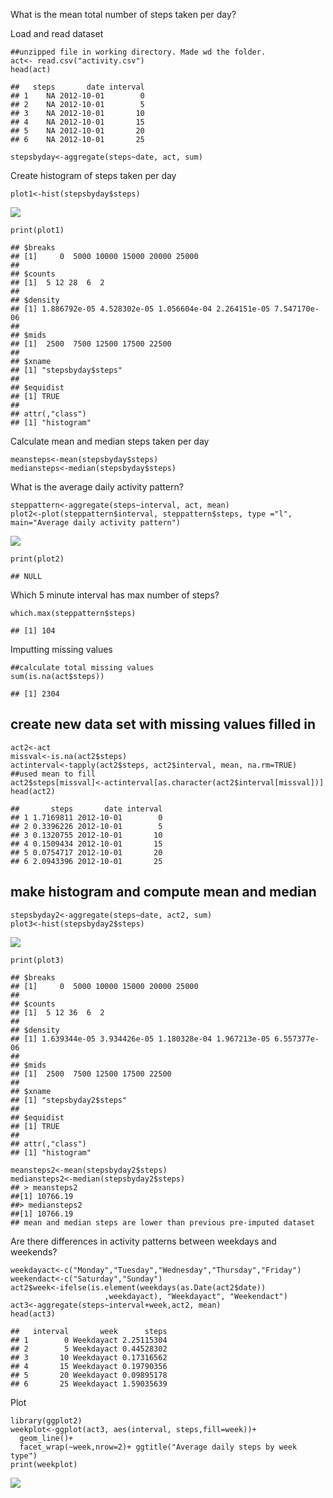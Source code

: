 What is the mean total number of steps taken per day?

Load and read dataset

    ##unzipped file in working directory. Made wd the folder. 
    act<- read.csv("activity.csv")
    head(act)

    ##   steps       date interval
    ## 1    NA 2012-10-01        0
    ## 2    NA 2012-10-01        5
    ## 3    NA 2012-10-01       10
    ## 4    NA 2012-10-01       15
    ## 5    NA 2012-10-01       20
    ## 6    NA 2012-10-01       25

    stepsbyday<-aggregate(steps~date, act, sum)

Create histogram of steps taken per day

    plot1<-hist(stepsbyday$steps)

![](RepResearchCourseproject1_files/figure-markdown_strict/unnamed-chunk-2-1.png)

    print(plot1)

    ## $breaks
    ## [1]     0  5000 10000 15000 20000 25000
    ## 
    ## $counts
    ## [1]  5 12 28  6  2
    ## 
    ## $density
    ## [1] 1.886792e-05 4.528302e-05 1.056604e-04 2.264151e-05 7.547170e-06
    ## 
    ## $mids
    ## [1]  2500  7500 12500 17500 22500
    ## 
    ## $xname
    ## [1] "stepsbyday$steps"
    ## 
    ## $equidist
    ## [1] TRUE
    ## 
    ## attr(,"class")
    ## [1] "histogram"

Calculate mean and median steps taken per day

    meansteps<-mean(stepsbyday$steps)
    mediansteps<-median(stepsbyday$steps)

What is the average daily activity pattern?

    steppattern<-aggregate(steps~interval, act, mean)
    plot2<-plot(steppattern$interval, steppattern$steps, type ="l", main="Average daily activity pattern")

![](RepResearchCourseproject1_files/figure-markdown_strict/unnamed-chunk-4-1.png)

    print(plot2)

    ## NULL

Which 5 minute interval has max number of steps?

    which.max(steppattern$steps)

    ## [1] 104

Imputting missing values

    ##calculate total missing values
    sum(is.na(act$steps))

    ## [1] 2304

create new data set with missing values filled in
-------------------------------------------------

    act2<-act
    missval<-is.na(act2$steps)
    actinterval<-tapply(act2$steps, act2$interval, mean, na.rm=TRUE) ##used mean to fill
    act2$steps[missval]<-actinterval[as.character(act2$interval[missval])]
    head(act2)

    ##       steps       date interval
    ## 1 1.7169811 2012-10-01        0
    ## 2 0.3396226 2012-10-01        5
    ## 3 0.1320755 2012-10-01       10
    ## 4 0.1509434 2012-10-01       15
    ## 5 0.0754717 2012-10-01       20
    ## 6 2.0943396 2012-10-01       25

make histogram and compute mean and median
------------------------------------------

    stepsbyday2<-aggregate(steps~date, act2, sum)
    plot3<-hist(stepsbyday2$steps)

![](RepResearchCourseproject1_files/figure-markdown_strict/unnamed-chunk-8-1.png)

    print(plot3)

    ## $breaks
    ## [1]     0  5000 10000 15000 20000 25000
    ## 
    ## $counts
    ## [1]  5 12 36  6  2
    ## 
    ## $density
    ## [1] 1.639344e-05 3.934426e-05 1.180328e-04 1.967213e-05 6.557377e-06
    ## 
    ## $mids
    ## [1]  2500  7500 12500 17500 22500
    ## 
    ## $xname
    ## [1] "stepsbyday2$steps"
    ## 
    ## $equidist
    ## [1] TRUE
    ## 
    ## attr(,"class")
    ## [1] "histogram"

    meansteps2<-mean(stepsbyday2$steps)
    mediansteps2<-median(stepsbyday2$steps)
    ## > meansteps2
    ##[1] 10766.19
    ##> mediansteps2
    ##[1] 10766.19
    ## mean and median steps are lower than previous pre-imputed dataset

Are there differences in activity patterns between weekdays and
weekends?

    weekdayact<-c("Monday","Tuesday","Wednesday","Thursday","Friday")
    weekendact<-c("Saturday","Sunday")
    act2$week<-ifelse(is.element(weekdays(as.Date(act2$date))
                         ,weekdayact), "Weekdayact", "Weekendact")
    act3<-aggregate(steps~interval+week,act2, mean)
    head(act3)

    ##   interval       week      steps
    ## 1        0 Weekdayact 2.25115304
    ## 2        5 Weekdayact 0.44528302
    ## 3       10 Weekdayact 0.17316562
    ## 4       15 Weekdayact 0.19790356
    ## 5       20 Weekdayact 0.09895178
    ## 6       25 Weekdayact 1.59035639

Plot

    library(ggplot2)
    weekplot<-ggplot(act3, aes(interval, steps,fill=week))+
      geom_line()+
      facet_wrap(~week,nrow=2)+ ggtitle("Average daily steps by week type")
    print(weekplot)

![](RepResearchCourseproject1_files/figure-markdown_strict/unnamed-chunk-11-1.png)

